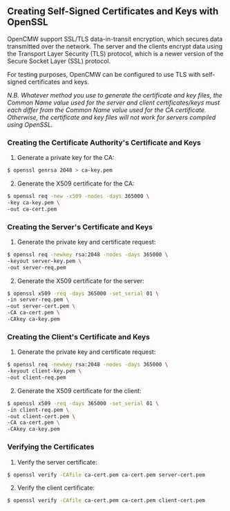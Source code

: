 ## Creating Self-Signed Certificates and Keys with OpenSSL

OpenCMW support SSL/TLS data-in-transit encryption, which secures data transmitted over the network.  The server and the
clients encrypt data using the Transport Layer Security (TLS) protocol, which is a newer version of  the Secure Socket 
Layer (SSL) protocol.

For testing purposes, OpenCMW can be configured to use TLS with self-signed certificates and keys.

*N.B. Whatever method you use to generate the certificate and key files, the Common Name value used for the server and 
client certificates/keys must each differ from the Common Name value used for the CA certificate.
Otherwise, the certificate and key files will not work for servers compiled using OpenSSL.*

### Creating the Certificate Authority's Certificate and Keys
1. Generate a private key for the CA:
```bash
$ openssl genrsa 2048 > ca-key.pem
```
2. Generate the X509 certificate for the CA:
```bash
$ openssl req -new -x509 -nodes -days 365000 \
-key ca-key.pem \
-out ca-cert.pem
```

### Creating the Server's Certificate and Keys
1. Generate the private key and certificate request:
```bash
$ openssl req -newkey rsa:2048 -nodes -days 365000 \
-keyout server-key.pem \
-out server-req.pem
```
2. Generate the X509 certificate for the server:
```bash
$ openssl x509 -req -days 365000 -set_serial 01 \
-in server-req.pem \
-out server-cert.pem \
-CA ca-cert.pem \
-CAkey ca-key.pem
```

### Creating the Client's Certificate and Keys
1. Generate the private key and certificate request:
```bash
$ openssl req -newkey rsa:2048 -nodes -days 365000 \
-keyout client-key.pem \
-out client-req.pem
```
2. Generate the X509 certificate for the client:
```bash
$ openssl x509 -req -days 365000 -set_serial 01 \
-in client-req.pem \
-out client-cert.pem \
-CA ca-cert.pem \
-CAkey ca-key.pem
```

### Verifying the Certificates
1. Verify the server certificate:
```bash
$ openssl verify -CAfile ca-cert.pem ca-cert.pem server-cert.pem
```
2. Verify the client certificate:
```bash
$ openssl verify -CAfile ca-cert.pem ca-cert.pem client-cert.pem
```